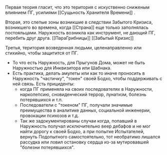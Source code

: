 Первая теория гласит, что это територия с искуственно сниженым влиянием ПГ, усилиями [[Сущьность Хранителя Времени]] .

Вторая, это слепые зоны возникшие в следствии Забытого Кризиса, возникшего во времена, когда [[Страна]] еще только заполнялась постояльцами. Наружность возникла как инструмент, не дающий ПГ, перебить друг друга. 
[[ПараГрибницы]] [[Забытый Кризис]] 

Третья, територия возведенная людьми, целенаправленно или стихийно, чтобы защитится от ПГ.
- То что есть Наружность, для Прыгунов Дома, может не быть Наружностью для Инквизитора или Шабнака.
- Есть практика, делать амулеты или как то иначе проносить в Наружность "частичку", "токен" своей Бодхо, чтобы поддерживать с ней связь. Есть прициденты: 
	- когда ПГ применяла на своих последователях в Наружности, нарколепсию, сновиденческий террор, лунатизм, болезнь потерявшихся и т.п.
	- Последователи с "токеном" ПГ, получали значимые преимущества в аналитике данных, социальной инженерии, провокации психозов и т.д. 
	- Так же задокументированы случаи когда, попавший в Наружность получал исключительно веер дебафов и не мог найти дорогу к своей Бодхо, а при попытке Испытателей, вернуть Подопытного самостоятельно, тот необратимо лишался рассудка или ловил остановку сердца из-за мутировавшей "болезни потерявшихся".

